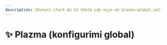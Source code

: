 ```yaml
---
description: Zbuloni çfarë do të thotë çdo nyje në plazma-global.yml.
---
```


# ✨ Plazma (konfigurimi global)
